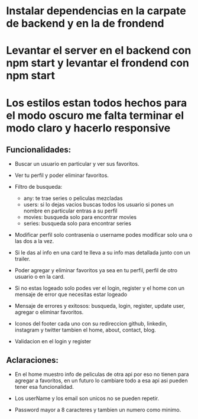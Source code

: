 # Instalar dependencias en la carpate de backend y en la de frondend

# Levantar el server en el backend con npm start y levantar el frondend con npm start

# Los estilos estan todos hechos para el modo oscuro me falta terminar el modo claro y hacerlo responsive


## Funcionalidades:

- Buscar un usuario en particular y ver sus favoritos.

- Ver tu perfil y poder eliminar favoritos.

- Filtro de busqueda:
  - any: te trae series o peliculas mezcladas
  - users: si lo dejas vacios buscas todos los usuario si pones un nombre en particular entras a su perfil
  - movies: busqueda solo para encontrar movies
  - series: busqueda solo para encontrar series

- Modificar perfil solo contrasenia o username podes modificar solo una o las dos a la vez.

- Si le das al info en una card te lleva a su info mas detallada junto con un trailer.

- Poder agregar y eliminar favoritos ya sea en tu perfil, perfil de otro usuario o en la card.

- Si no estas logeado solo podes ver el login, register y el home con un mensaje de error que necesitas estar logeado

- Mensaje de errores y exitosos: busqueda, login, register, update user, agregar o eliminar favoritos.

- Iconos del footer cada uno con su redireccion github, linkedin, instagram y twitter tambien el home, about, contact, blog.

- Validacion en el login y register


## Aclaraciones:

- En el home muestro info de peliculas de otra api por eso no tienen para agregar a favoritos, en un futuro lo cambiare todo a esa
  api asi pueden tener esa funcionalidad.

- Los userName y los email son unicos no se pueden repetir.

- Password mayor a 8 caracteres y tambien un numero como minimo.
